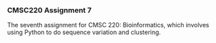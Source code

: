 ### CMSC220 Assignment 7
The seventh assignment for CMSC 220: Bioinformatics, which involves using Python to do sequence variation and clustering.
